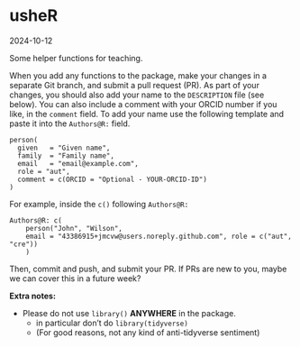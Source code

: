 # usheR

2024-10-12

<!-- Do not manually edit `README.md` -->

<!-- Edit the `README.qmd`, then render. -->

<!-- Also commit and push changes to this and the resulting README.md file. -->

<!-- This makes is easy to incorporate code examples later if we choose. -->

Some helper functions for teaching.

When you add any functions to the package, make your changes in a
separate Git branch, and submit a pull request (PR). As part of your
changes, you should also add your name to the `DESCRIPTION` file (see
below). You can also include a comment with your ORCID number if you
like, in the `comment` field. To add your name use the following
template and paste it into the `Authors@R:` field.

    person(
      given   = "Given name",
      family  = "Family name",
      email   = "email@example.com",
      role = "aut",
      comment = c(ORCID = "Optional - YOUR-ORCID-ID")
    )

For example, inside the `c()` following `Authors@R:`

    Authors@R: c(
        person("John", "Wilson",
        email = "43386915+jmcvw@users.noreply.github.com", role = c("aut", "cre"))
        )

Then, commit and push, and submit your PR. If PRs are new to you, maybe
we can cover this in a future week?

**Extra notes:**

- Please do not use `library()` **ANYWHERE** in the package.
  - in particular don’t do `library(tidyverse)`
  - (For good reasons, not any kind of anti-tidyverse sentiment)
